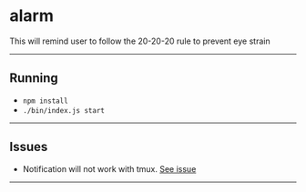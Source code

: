 # alarm #
This will remind user to follow the 20-20-20 rule to prevent eye strain
- - - -
## Running ##
* `npm install`
* `./bin/index.js start`
- - - -
## Issues ##
* Notification will not work with tmux. [See issue](https://github.com/mikaelbr/node-notifier/issues/136)
- - - -

